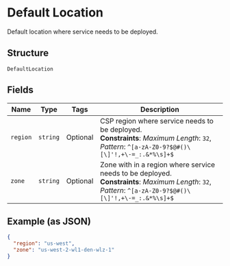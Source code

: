 
# Default Location

Default location where service needs to be deployed.

## Structure

`DefaultLocation`

## Fields

| Name | Type | Tags | Description |
|  --- | --- | --- | --- |
| `region` | `string` | Optional | CSP region where service needs to be deployed.<br>**Constraints**: *Maximum Length*: `32`, *Pattern*: `^[a-zA-Z0-9?$@#()\[\]'!,+\-=_:.&*%\s]+$` |
| `zone` | `string` | Optional | Zone with in a region where service needs to be deployed.<br>**Constraints**: *Maximum Length*: `32`, *Pattern*: `^[a-zA-Z0-9?$@#()\[\]'!,+\-=_:.&*%\s]+$` |

## Example (as JSON)

```json
{
  "region": "us-west",
  "zone": "us-west-2-wl1-den-wlz-1"
}
```

